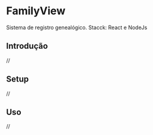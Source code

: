 # FamilyView
Sistema de registro genealógico. Stacck: React e NodeJs

## Introdução
//

## Setup
//

## Uso
//

